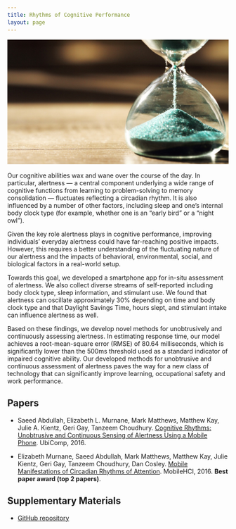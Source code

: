 ```yaml
---
title: Rhythms of Cognitive Performance
layout: page
---
```


<div class="row">
    <div class="col-md-12">
        <div class="col-xs-offset-1 col-md-10">
            <img src="/files/images/cognitive-rhythm.jpg"/>
        </div>
    </div>
</div>


Our cognitive abilities wax and wane over the course of the day. In particular,
alertness — a central component underlying a wide range of cognitive functions
from learning to problem-solving to memory consolidation — fluctuates
reflecting a circadian rhythm. It is also influenced by a number of other
factors, including sleep and one’s internal body clock type (for example,
whether one is an “early bird” or a “night owl”).

Given the key role alertness plays in cognitive performance, improving
individuals’ everyday alertness could have far-reaching positive impacts.
However, this requires a better understanding of the fluctuating nature of
our alertness and the impacts of behavioral, environmental, social, and
biological factors in a real-world setup.

Towards this goal, we developed a smartphone app for in-situ assessment of
alertness. We also collect diverse streams of self-reported including body
clock type, sleep information, and stimulant use. We found that alertness can
oscillate approximately 30% depending on time and body clock type and that
Daylight Savings Time, hours slept, and stimulant intake can influence
alertness as well.

Based on these findings, we develop novel methods for
unobtrusively and continuously assessing alertness. In estimating response
time, our model achieves a root-mean-square error (RMSE) of 80.64 milliseconds,
which is significantly lower than the 500ms threshold used as a standard
indicator of impaired cognitive ability. Our developed methods for unobtrusive
and continuous assessment of alertness paves the way for a new class of
technology that can significantly improve learning, occupational safety and
work performance.


## Papers ##
* Saeed Abdullah, Elizabeth L. Murnane, Mark Matthews, Matthew Kay, Julie A.
Kientz, Geri Gay, Tanzeem Choudhury.
[Cognitive Rhythms: Unobtrusive and Continuous Sensing of Alertness Using a Mobile Phone](http://dx.doi.org/10.1145/2971648.2971712). UbiComp, 2016.

* <i class="fa fa-trophy" aria-hidden="true"></i> Elizabeth Murnane, Saeed Abdullah, Mark Matthews, Matthew Kay, Julie Kientz, Geri Gay, Tanzeem Choudhury, Dan Cosley. <a href="https://dl.acm.org/citation.cfm?id=2935383">Mobile Manifestations of Circadian Rhythms of Attention</a>. MobileHCI, 2016. **Best paper award (top 2 papers)**.


## Supplementary Materials ##
* [GitHub repository](https://github.com/saeed-abdullah/alertness-ubicomp-2016)
